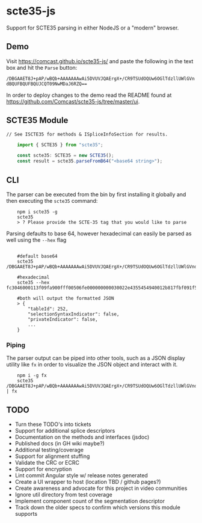 # scte35-js

Support for SCTE35 parsing in either NodeJS or a "modern" browser.

## Demo

Visit https://comcast.github.io/scte35-js/ and paste the following in the text box and hit the `Parse` button:

`/DBGAAET8J+pAP/wBQb+AAAAAAAwAi5DVUVJQAErgX+/CR9TSUdOQUw6OGlTdzllUWlGVndBQUFBQUFBQUJCQT09NwMDaJ6RZQ==`

In order to deploy changes to the demo read the README found at https://github.com/Comcast/scte35-js/tree/master/ui.

## SCTE35 Module

    // See ISCTE35 for methods & ISpliceInfoSection for results.

```typescript
    import { SCTE35 } from "scte35";

    const scte35: SCTE35 = new SCTE35();
    const result = scte35.parseFromB64("<base64 string>");
```

## CLI

The parser can be executed from the bin by first installing it globally and then executing the `scte35` command:

```terminal
    npm i scte35 -g
    scte35
    > ? Please provide the SCTE-35 tag that you would like to parse
```

Parsing defaults to base 64, however hexadecimal can easily be parsed as well using the `--hex` flag

```terminal

    #default base64
    scte35 /DBGAAET8J+pAP/wBQb+AAAAAAAwAi5DVUVJQAErgX+/CR9TSUdOQUw6OGlTdzllUWlGVndBQUFBQUFBQUJCQT09NwMDaJ6RZQ==

    #hexadecimal
    scte35 --hex fc3046000113f09fa900fff00506fe000000000030022e4355454940012b817fbf091f5349474e414c3a386953773965516946567741414141414141414242413d3d370303689e9165

    #both will output the formatted JSON
    > {
        "tableId": 252,
        "selectionSyntaxIndicator": false,
        "privateIndicator": false,
        ...
    }
```

### Piping

The parser output can be piped into other tools, such as a JSON display utility like `fx` in order to visualize the JSON object and interact with it.

```terminal
    npm i -g fx
    scte35 /DBGAAET8J+pAP/wBQb+AAAAAAAwAi5DVUVJQAErgX+/CR9TSUdOQUw6OGlTdzllUWlGVndBQUFBQUFBQUJCQT09NwMDaJ6RZQ== | fx
```

## TODO

- Turn these TODO's into tickets
- Support for additional splice descriptors
- Documentation on the methods and interfaces (jsdoc)
- Published docs (in GH wiki maybe?)
- Additional testing/coverage
- Support for alignment stuffing
- Validate the CRC or ECRC
- Support for encryption
- Lint commit Angular style w/ release notes generated
- Create a UI wrapper to host (location TBD / github pages?)
- Create awareness and advocate for this project in video communities
- Ignore util directory from test coverage
- Implement component count of the segmentation descriptor
- Track down the older specs to confirm which versions this module supports
